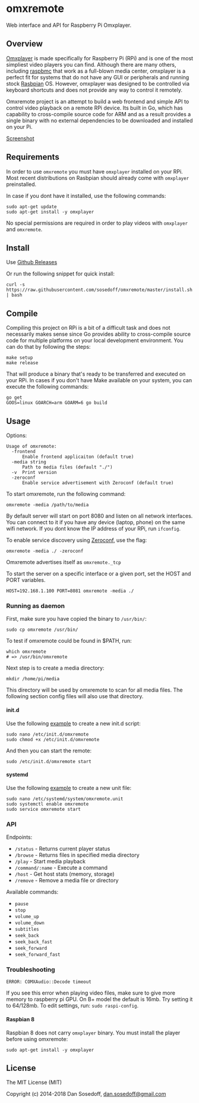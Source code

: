 # omxremote

Web interface and API for Raspberry Pi Omxplayer.

## Overview

[Omxplayer](http://elinux.org/Omxplayer) is made specifically for Raspberry Pi (RPi) and
is one of the most simpliest video players you can find. Although there are many others,
including [raspbmc](http://www.raspbmc.com/) that work as a full-blown media center,
omxplayer is a perfect fit for systems that do not have any GUI or peripherals and running stock 
[Rasbpian](http://www.raspbian.org/) OS. However, omxplayer was designed to be
controlled via keyboard shortcuts and does not provide any way to control it remotely.

Omxremote project is an attempt to build a web frontend and simple API to control 
video playback on a remote RPi device. Its built in Go, which has capability to 
cross-compile source code for ARM and as a result provides a single binary with 
no external dependencies to be downloaded and installed on your Pi.

[Screenshot](screenshots/omxremote.png)

## Requirements

In order to use `omxremote` you must have `omxplayer` installed on your RPi. Most
recent distributions on Rasbpian should already come with `omxplayer` preinstalled.

In case if you dont have it installed, use the following commands:

```
sudo apt-get update
sudo apt-get install -y omxplayer
```

No special permissions are required in order to play videos with `omxplayer` and `omxremote`.

## Install

Use [Github Releases](https://github.com/sosedoff/omxremote/releases)

Or run the following snippet for quick install:

```
curl -s https://raw.githubusercontent.com/sosedoff/omxremote/master/install.sh | bash
```

## Compile

Compiling this project on RPi is a bit of a difficult task and does not necessarily makes
sense since Go provides ability to cross-compile source code for multiple platforms on
your local development environment. You can do that by following the steps:

```
make setup
make release
```

That will produce a binary that's ready to be transferred and executed on your RPi. 
In cases if you don't have Make available on your system, you can execute the following commands:

```
go get
GOOS=linux GOARCH=arm GOARM=6 go build
```

## Usage

Options:

```
Usage of omxremote:
  -frontend
      Enable frontend applicaiton (default true)
  -media string
      Path to media files (default "./")
  -v  Print version
  -zeroconf
      Enable service advertisement with Zeroconf (default true)
```

To start omxremote, run the following command:

```
omxremote -media /path/to/media
```

By default server will start on port 8080 and listen on all network interfaces. You can
connect to it if you have any device (laptop, phone) on the same wifi network.
If you dont know the IP address of your RPi, run `ifconfig`.

To enable service discovery using [Zeroconf](http://zeroconf.org/), use the flag:

```
omxremote -media ./ -zeroconf
```

Omxremote advertises itself as `omxremote._tcp`

To start the server on a specific interface or a given port, set the HOST and PORT variables.
```
HOST=192.168.1.100 PORT=8081 omxremote -media ./
```

### Running as daemon

First, make sure you have copied the binary to `/usr/bin/`:

```
sudo cp omxremote /usr/bin/
```

To test if omxremote could be found in $PATH, run:

```
which omxremote
# => /usr/bin/omxremote
```

Next step is to create a media directory:

```
mkdir /home/pi/media
```

This directory will be used by omxremote to scan for all media files. The following
section config files will also use that directory.

#### init.d

Use the following [example](https://github.com/sosedoff/omxremote/blob/master/config/omxremote.initd) to create a new init.d script:

```
sudo nano /etc/init.d/omxremote
sudo chmod +x /etc/init.d/omxremote
```

And then you can start the remote:

```
sudo /etc/init.d/omxremote start
```

#### systemd

Use the following [example](https://github.com/sosedoff/omxremote/blob/master/config/omxremote.service) to create a new unit file:

```
sudo nano /etc/systemd/system/omxremote.unit
sudo systemctl enable omxremote
sudo service omxremote start
```

### API

Endpoints:

- `/status`        - Returns current player status
- `/browse`        - Returns files in specified media directory
- `/play`          - Start media playback
- `/command/:name` - Execute a command
- `/host`          - Get host stats (memory, storage)
- `/remove`        - Remove a media file or directory

Available commands:

- `pause`
- `stop`
- `volume_up`
- `volume_down`
- `subtitles`
- `seek_back`
- `seek_back_fast`
- `seek_forward`
- `seek_forward_fast`

### Troubleshooting

```
ERROR: COMXAudio::Decode timeout
```

If you see this error when playing video files, make sure to give more memory
to raspberry pi GPU. On B+ model the default is 16mb. Try setting it to 64/128mb.
To edit settings, run: `sudo raspi-config`.

#### Raspbian 8

Raspbian 8 does not carry `omxplayer` binary. You must install the player before
using omxremote:

```
sudo apt-get install -y omxplayer
```

## License

The MIT License (MIT)

Copyright (c) 2014-2018 Dan Sosedoff, dan.sosedoff@gmail.com
